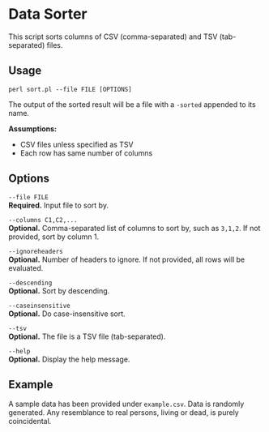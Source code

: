 # Data Sorter
This script sorts columns of CSV (comma-separated) and TSV (tab-separated) files. 

## Usage
`perl sort.pl --file FILE [OPTIONS]`

The output of the sorted result will be a file with a `-sorted` appended to its name.

**Assumptions:**  

  * CSV files unless specified as TSV 
  * Each row has same number of columns

## Options
`--file FILE`  
**Required.** Input file to sort by.

`--columns C1,C2,...`  
**Optional.** Comma-separated list of columns to sort by, such as `3,1,2`. If not provided, sort by column 1.

`--ignoreheaders`  
**Optional.** Number of headers to ignore. If not provided, all rows will be evaluated.

`--descending`  
**Optional.** Sort by descending.

`--caseinsensitive`  
**Optional.** Do case-insensitive sort.

`--tsv`  
**Optional.** The file is a TSV file (tab-separated).

`--help`  
**Optional.** Display the help message.


## Example
A sample data has been provided under `example.csv`. Data is randomly generated. Any resemblance to real persons, living or dead, is purely coincidental.
